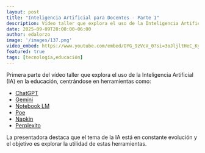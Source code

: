 ```yaml
---
layout: post
title: "Inteligencia Artificial para Docentes - Parte 1"
description: Vídeo taller que explora el uso de la Inteligencia Artificial (IA) en la educación.
date: 2025-09-09T20:00:00-06:00
author: edalorzo
image: '/images/137.png'
video_embed: https://www.youtube.com/embed/OYG_9zVcV_0?si=3oJljltHeC_KyDxy
featured: true
tags: [tecnología,educación]
---
```


Primera parte del vídeo taller que explora el uso de la Inteligencia Artificial (IA) en la educación, centrándose en herramientas como:

* [ChatGPT][1]
* [Gemini][2]
* [Notebook LM][3]
* [Poe][4]
* [Napkin][5]
* [Perplexito][6]


La presentadora destaca que el tema de la IA está en constante evolución y el objetivo es explorar la utilidad de estas herramientas.


[1]: https://chat.openai.com/
[2]: https://gemini.google.com/
[3]: http://notebooklm.google.com/
[4]: https://poe.com/
[5]: https://www.napkin.ai/
[6]: https://www.perplexity.ai/

